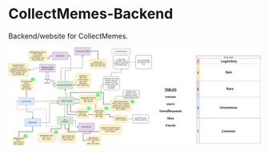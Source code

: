 # CollectMemes-Backend
Backend/website for CollectMemes.

![Backend Diagram](/CollectMemesBackend.png)
